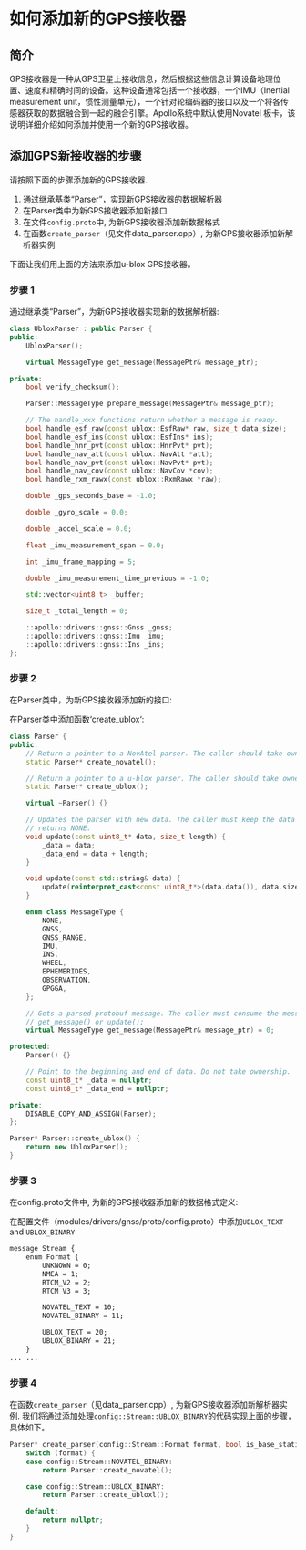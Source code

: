 # 如何添加新的GPS接收器

## 简介

GPS接收器是一种从GPS卫星上接收信息，然后根据这些信息计算设备地理位置、速度和精确时间的设备。这种设备通常包括一个接收器，一个IMU（Inertial measurement unit，惯性测量单元），一个针对轮编码器的接口以及一个将各传感器获取的数据融合到一起的融合引擎。Apollo系统中默认使用Novatel 板卡，该说明详细介绍如何添加并使用一个新的GPS接收器。

## 添加GPS新接收器的步骤

请按照下面的步骤添加新的GPS接收器.

  1. 通过继承基类“Parser”，实现新GPS接收器的数据解析器
  2. 在Parser类中为新GPS接收器添加新接口
  3. 在文件`config.proto`中, 为新GPS接收器添加新数据格式
  4. 在函数`create_parser`（见文件data_parser.cpp）, 为新GPS接收器添加新解析器实例

下面让我们用上面的方法来添加u-blox GPS接收器。

### 步骤 1

通过继承类“Parser”，为新GPS接收器实现新的数据解析器:

```cpp
class UbloxParser : public Parser {
public:
    UbloxParser();

    virtual MessageType get_message(MessagePtr& message_ptr);

private:
    bool verify_checksum();

    Parser::MessageType prepare_message(MessagePtr& message_ptr);

    // The handle_xxx functions return whether a message is ready.
    bool handle_esf_raw(const ublox::EsfRaw* raw, size_t data_size);
    bool handle_esf_ins(const ublox::EsfIns* ins);
    bool handle_hnr_pvt(const ublox::HnrPvt* pvt);
    bool handle_nav_att(const ublox::NavAtt *att);
    bool handle_nav_pvt(const ublox::NavPvt* pvt);
    bool handle_nav_cov(const ublox::NavCov *cov);
    bool handle_rxm_rawx(const ublox::RxmRawx *raw);

    double _gps_seconds_base = -1.0;

    double _gyro_scale = 0.0;

    double _accel_scale = 0.0;

    float _imu_measurement_span = 0.0;

    int _imu_frame_mapping = 5;

    double _imu_measurement_time_previous = -1.0;

    std::vector<uint8_t> _buffer;

    size_t _total_length = 0;

    ::apollo::drivers::gnss::Gnss _gnss;
    ::apollo::drivers::gnss::Imu _imu;
    ::apollo::drivers::gnss::Ins _ins;
};

```

### 步骤 2

在Parser类中，为新GPS接收器添加新的接口:

在Parser类中添加函数‘create_ublox‘:

```cpp
class Parser {
public:
    // Return a pointer to a NovAtel parser. The caller should take ownership.
    static Parser* create_novatel();

    // Return a pointer to a u-blox parser. The caller should take ownership.
    static Parser* create_ublox();

    virtual ~Parser() {}

    // Updates the parser with new data. The caller must keep the data valid until get_message()
    // returns NONE.
    void update(const uint8_t* data, size_t length) {
        _data = data;
        _data_end = data + length;
    }

    void update(const std::string& data) {
        update(reinterpret_cast<const uint8_t*>(data.data()), data.size());
    }

    enum class MessageType {
        NONE,
        GNSS,
        GNSS_RANGE,
        IMU,
        INS,
        WHEEL,
        EPHEMERIDES,
        OBSERVATION,
        GPGGA,
    };

    // Gets a parsed protobuf message. The caller must consume the message before calling another
    // get_message() or update();
    virtual MessageType get_message(MessagePtr& message_ptr) = 0;

protected:
    Parser() {}

    // Point to the beginning and end of data. Do not take ownership.
    const uint8_t* _data = nullptr;
    const uint8_t* _data_end = nullptr;

private:
    DISABLE_COPY_AND_ASSIGN(Parser);
};

Parser* Parser::create_ublox() {
    return new UbloxParser();
}
```

### 步骤 3

在config.proto文件中, 为新的GPS接收器添加新的数据格式定义:

在配置文件（modules/drivers/gnss/proto/config.proto）中添加`UBLOX_TEXT` and `UBLOX_BINARY`

```txt
message Stream {
    enum Format {
        UNKNOWN = 0;
        NMEA = 1;
        RTCM_V2 = 2;
        RTCM_V3 = 3;

        NOVATEL_TEXT = 10;
        NOVATEL_BINARY = 11;

        UBLOX_TEXT = 20;
        UBLOX_BINARY = 21;
    }
... ...
```

### 步骤 4

在函数`create_parser`（见data_parser.cpp）, 为新GPS接收器添加新解析器实例.
我们将通过添加处理`config::Stream::UBLOX_BINARY`的代码实现上面的步骤，具体如下。

``` cpp
Parser* create_parser(config::Stream::Format format, bool is_base_station = false) {
    switch (format) {
    case config::Stream::NOVATEL_BINARY:
        return Parser::create_novatel();

    case config::Stream::UBLOX_BINARY:
        return Parser::create_ubloxl();

    default:
        return nullptr;
    }
}

```
